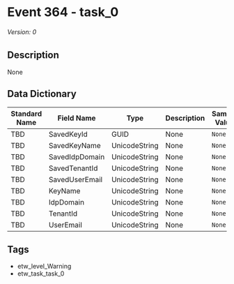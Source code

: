 # Event 364 - task_0
###### Version: 0

## Description
None

## Data Dictionary
|Standard Name|Field Name|Type|Description|Sample Value|
|---|---|---|---|---|
|TBD|SavedKeyId|GUID|None|`None`|
|TBD|SavedKeyName|UnicodeString|None|`None`|
|TBD|SavedIdpDomain|UnicodeString|None|`None`|
|TBD|SavedTenantId|UnicodeString|None|`None`|
|TBD|SavedUserEmail|UnicodeString|None|`None`|
|TBD|KeyName|UnicodeString|None|`None`|
|TBD|IdpDomain|UnicodeString|None|`None`|
|TBD|TenantId|UnicodeString|None|`None`|
|TBD|UserEmail|UnicodeString|None|`None`|

## Tags
* etw_level_Warning
* etw_task_task_0